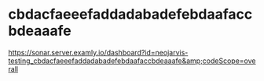 # cbdacfaeeefaddadabadefebdaafaccbdeaaafe
https://sonar.server.examly.io/dashboard?id=neojarvis-testing_cbdacfaeeefaddadabadefebdaafaccbdeaaafe&amp;codeScope=overall
